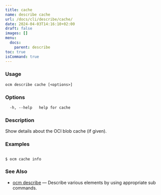 ```yaml
---
title: cache
name: describe cache
url: /docs/cli/describe/cache/
date: 2024-04-03T14:16:10+02:00
draft: false
images: []
menu:
  docs:
    parent: describe
toc: true
isCommand: true
---
```

### Usage

```
ocm describe cache [<options>]
```

### Options

```
  -h, --help   help for cache
```

### Description


Show details about the OCI blob cache (if given).
	

### Examples

```

$ ocm cache info

```

### See Also

* [ocm describe](/docs/cli/describe)	 &mdash; Describe various elements by using appropriate sub commands.

